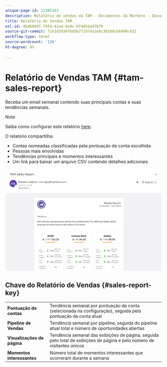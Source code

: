 ```yaml
---
unique-page-id: 11385183
description: Relatório de vendas da TAM - Documentos da Marketo - Documentação do produto
title: Relatório de Vendas TAM
exl-id: db4680df-74fd-41a4-9e9c-bf405da97bf0
source-git-commit: 72e1d29347bd5b77107da1e9c30169cb6490c432
workflow-type: tm+mt
source-wordcount: '126'
ht-degree: 4%

---
```


# Relatório de Vendas TAM {#tam-sales-report}

Receba um email semanal contendo suas principais contas e suas tendências semanais.

>[!NOTE]
>
>Saiba como configurar este relatório [here](/help/marketo/product-docs/target-account-management/measure/tam-report-setup.md).

O relatório compartilha:

* Contas nomeadas classificadas pela pontuação de conta escolhida
* Pessoas mais envolvidas
* Tendências principais e momentos interessantes
* Um link para baixar um arquivo CSV contendo detalhes adicionais

![](assets/tam-sales-report-1.png)

## Chave do Relatório de Vendas {#sales-report-key}

<table> 
 <tbody> 
  <tr> 
   <td><strong>Pontuação de contas</strong></td> 
   <td> 
    <div>
      Tendência semanal por pontuação da conta (selecionada na configuração), seguida pela pontuação da conta atual 
    </div></td> 
  </tr> 
  <tr> 
   <td><strong>Pipeline de Vendas</strong></td> 
   <td> 
    <div>
      Tendência semanal por pipeline, seguida do pipeline atual total e número de oportunidades abertas 
    </div></td> 
  </tr> 
  <tr> 
   <td><strong>Visualizações de página</strong></td> 
   <td> 
    <div>
      Tendência semanal das exibições de página, seguida pelo total de exibições de página e pelo número de visitantes únicos 
    </div></td> 
  </tr> 
  <tr> 
   <td><strong>Momentos interessantes</strong></td> 
   <td> 
    <div>
      Número total de momentos interessantes que ocorreram durante a semana 
    </div></td> 
  </tr> 
 </tbody> 
</table>
